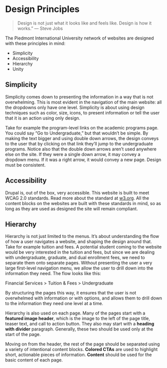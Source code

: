 # Design Principles
> Design is not just what it looks like and feels like. Design is how it works.” — Steve Jobs  

The Piedmont International University network of websites are designed with these principles in mind:

- Simplicity
- Accessibility
- Hierarchy
- Unity

## Simplicity
Simplicity comes down to presenting the information in a way that is not overwhelming. This is most evident in the navigation of the main website: all the dropdowns only have one level. Simplicity is about using design techniques such as color, size, icons, to present information or tell the user that it is an action using only design.

Take for example the program-level links on the academic programs page. You could say “Go to Undergraduate,” but that wouldn’t be simple. By making the text bigger and using double down arrows, the design conveys to the user that by clicking on that link they’ll jump to the undergraduate programs. Notice also that the double down arrows aren’t used anywhere else on the site. If they were a single down arrow, it may convey a dropdown menu. If it was a right arrow, it would convey a new page. Design must be consistent.

## Accessibility
Drupal is, out of the box, very accessible. This website is built to meet WCAG 2.0 standards. Read more about the standard at [w3.org](https://www.w3.org/TR/WCAG20/). All the content blocks on the websites are built with these standards in mind, so as long as they are used as designed the site will remain compliant.

## Hierarchy
Hierarchy is not just limited to the menus. It’s about understanding the flow of how a user navigates a website, and shaping the design around that. Take for example tuition and fees. A potential student coming to the website would be very interested in the tuition and fees, but since we are dealing with undergraduate, graduate, and dual enrollment fees, we need to separate them onto separate pages. Without presenting the user a very large first-level navigation menu, we allow the user to drill down into the information they need. The flow looks like this:

Financial Services > Tuition & Fees > Undergraduate

By structuring the pages this way, it ensures that the user is not overwhelmed with information or with options, and allows them to drill down to the information they need one level at a time. 

Hierarchy is also used on each page. Many of the pages start with a **featured image header**, which is the image to the left of the page title, teaser text, and call to action button. They also may start with a **heading with divider** paragraph. Generally, these two should be used only at the start of the page. 

Moving on from the header, the rest of the page should be separated using a variety of intentional content blocks. **Colored CTAs** are used to highlight short, actionable pieces of information. **Content** should be used for the basic content of each page.